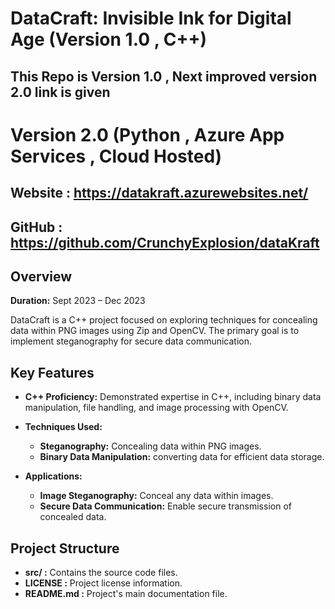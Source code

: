 # DataCraft: Invisible Ink for Digital Age (Version 1.0 , C++)
## This Repo is Version 1.0 , Next improved version 2.0 link is given

# Version 2.0 (Python , Azure App Services , Cloud Hosted)
## Website : https://datakraft.azurewebsites.net/
## GitHub  : https://github.com/CrunchyExplosion/dataKraft

## Overview

**Duration:** Sept 2023 – Dec 2023

DataCraft is a C++ project focused on exploring techniques for concealing data within PNG images using Zip and OpenCV. The primary goal is to implement steganography for secure data communication.

## Key Features

- **C++ Proficiency:** Demonstrated expertise in C++, including binary data manipulation, file handling, and image processing with OpenCV.

- **Techniques Used:**
  - **Steganography:** Concealing data within PNG images.
  - **Binary Data Manipulation:** converting data for efficient data storage.

- **Applications:**
  - **Image Steganography:** Conceal any data within images.
  - **Secure Data Communication:** Enable secure transmission of concealed data.

## Project Structure

- **src/ :** Contains the source code files.
- **LICENSE :** Project license information.
- **README.md :** Project's main documentation file.

